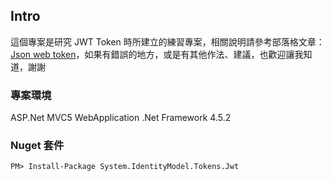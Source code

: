 ## Intro

這個專案是研究 JWT Token 時所建立的練習專案，相關說明請參考部落格文章：[Json web token](https://partypeopleland.github.io/artblog/2019/11/04/Json-web-token/)，如果有錯誤的地方，或是有其他作法、建議，也歡迎讓我知道，謝謝

### 專案環境

ASP.Net MVC5 WebApplication
.Net Framework 4.5.2

### Nuget 套件

```
PM> Install-Package System.IdentityModel.Tokens.Jwt
```
